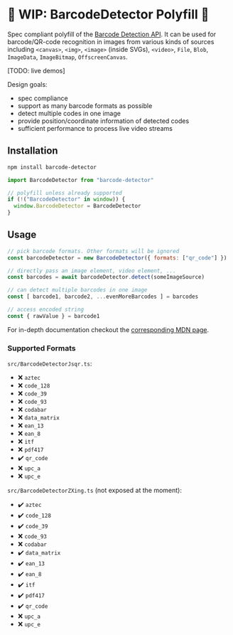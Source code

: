 # :construction: WIP: BarcodeDetector Polyfill :construction: 
Spec compliant polyfill of the [Barcode Detection API](https://wicg.github.io/shape-detection-api/#barcode-detection-api).
It can be used for barcode/QR-code recognition in images from various kinds of 
sources including `<canvas>`, `<img>`, `<image>` (inside SVGs), `<video>`, `File`, `Blob`, `ImageData`, `ImageBitmap`, `OffscreenCanvas`.

[TODO: live demos]

Design goals:
 * spec compliance
 * support as many barcode formats as possible
 * detect multiple codes in one image
 * provide position/coordinate information of detected codes
 * sufficient performance to process live video streams

## Installation

```sh
npm install barcode-detector
```
```js
import BarcodeDetector from "barcode-detector"

// polyfill unless already supported
if (!("BarcodeDetector" in window)) {
  window.BarcodeDetector = BarcodeDetector
}
```

## Usage

```js
// pick barcode formats. Other formats will be ignored
const barcodeDetector = new BarcodeDetector({ formats: ["qr_code"] })

// directly pass an image element, video element, ...
const barcodes = await barcodeDetector.detect(someImageSource)

// can detect multiple barcodes in one image
const [ barcode1, barcode2, ...evenMoreBarcodes ] = barcodes

// access encoded string
const { rawValue } = barcode1
```

For in-depth documentation checkout the [corresponding MDN page](https://developer.mozilla.org/en-US/docs/Web/API/Barcode_Detection_API).

### Supported Formats

`src/BarcodeDetectorJsqr.ts`:
 - :x: `aztec`
 - :x: `code_128`
 - :x: `code_39`
 - :x: `code_93`
 - :x: `codabar`
 - :x: `data_matrix`
 - :x: `ean_13`
 - :x: `ean_8`
 - :x: `itf`
 - :x: `pdf417`
 - :heavy_check_mark: `qr_code` 
 - :x: `upc_a`
 - :x: `upc_e`

`src/BarcodeDetectorZXing.ts` (not exposed at the moment):
 - :heavy_check_mark: `aztec`
 - :heavy_check_mark: `code_128`
 - :heavy_check_mark: `code_39`
 - :x: `code_93`
 - :x: `codabar`
 - :heavy_check_mark: `data_matrix`
 - :heavy_check_mark: `ean_13`
 - :heavy_check_mark: `ean_8`
 - :heavy_check_mark: `itf`
 - :heavy_check_mark: `pdf417`
 - :heavy_check_mark: `qr_code` 
 - :x: `upc_a`
 - :x: `upc_e`
